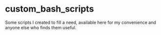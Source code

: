 # custom_bash_scripts
Some scripts I created to fill a need, available here for my convenience and anyone else who finds them useful.  
